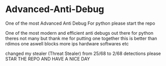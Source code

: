 # Advanced-Anti-Debug
One of the most Advanced Anti Debug For python please start the repo


One of the most modern and efficient anti debugs out there for python theres not many but thank me for putting one together 
this is better than rdimos one aswell blocks more ips hardware softwares etc

changed my stealer (Threat Stealer) from 25/68 to 2/68 detections please STAR THE REPO AND HAVE A NICE DAY
